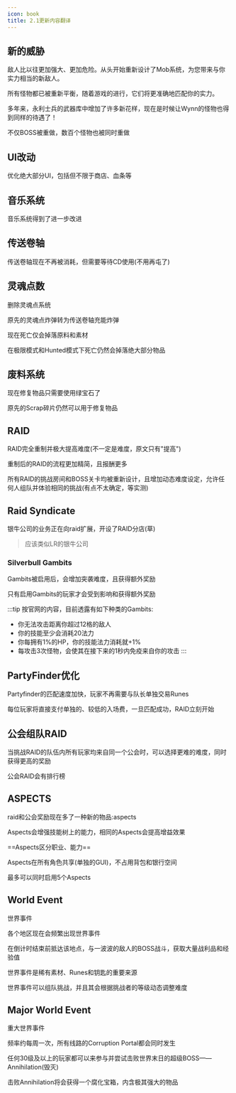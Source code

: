 ```yaml
---
icon: book
title: 2.1更新内容翻译
---
```


## 新的威胁


敌人比以往更加强大、更加危险。从头开始重新设计了Mob系统，为您带来与你实力相当的新敌人。

所有怪物都已被重新平衡，随着游戏的进行，它们将更准确地匹配你的实力。

多年来，永利士兵的武器库中增加了许多新花样，现在是时候让Wynn的怪物也得到同样的待遇了！

不仅BOSS被重做，数百个怪物也被同时重做

## UI改动


优化绝大部分UI，包括但不限于商店、血条等

## 音乐系统

音乐系统得到了进一步改进

## 传送卷轴

传送卷轴现在不再被消耗，但需要等待CD使用(不用再屯了)

## 灵魂点数

删除灵魂点系统

原先的灵魂点炸弹转为传送卷轴充能炸弹

现在死亡仅会掉落原料和素材

在极限模式和Hunted模式下死亡仍然会掉落绝大部分物品

## 废料系统

现在修复物品只需要使用绿宝石了

原先的Scrap碎片仍然可以用于修复物品

## RAID

RAID完全重制并极大提高难度(不一定是难度，原文只有"提高")

重制后的RAID的流程更加精简，且报酬更多

所有RAID的挑战房间和BOSS关卡均被重新设计，且增加动态难度设定，允许任何人组队并体验相同的挑战(有点不太确定，等实测)

## Raid Syndicate

银牛公司的业务正在向raid扩展，开设了RAID分店(草)

>应该类似LR的银牛公司

### Silverbull Gambits

Gambits被启用后，会增加突袭难度，且获得额外奖励

只有启用Gambits的玩家才会受到影响和获得额外奖励

:::tip
按官网的内容，目前透露有如下种类的Gambits:

+ 你无法攻击距离你超过12格的敌人
+ 你的技能至少会消耗20法力
+ 你每拥有1%的HP，你的技能法力消耗就+1%
+ 每攻击3次怪物，会使其在接下来的1秒内免疫来自你的攻击
:::

## PartyFinder优化

Partyfinder的匹配速度加快，玩家不再需要与队长单独交易Runes

每位玩家将直接支付单独的、较低的入场费，一旦匹配成功，RAID立刻开始

## 公会组队RAID

当挑战RAID的队伍内所有玩家均来自同一个公会时，可以选择更难的难度，同时获得更高的奖励

公会RAID会有排行榜

## ASPECTS

raid和公会奖励现在多了一种新的物品:aspects

Aspects会增强技能树上的能力，相同的Aspects会提高增益效果

==Aspects区分职业、能力==

Aspects在所有角色共享(单独的GUI)，不占用背包和银行空间

最多可以同时启用5个Aspects

## World Event

世界事件

各个地区现在会频繁出现世界事件

在倒计时结束前抵达该地点，与一波波的敌人的BOSS战斗，获取大量战利品和经验值

世界事件是稀有素材、Runes和钥匙的重要来源

世界事件可以组队挑战，并且其会根据挑战者的等级动态调整难度

## Major World Event

重大世界事件

频率约每周一次，所有线路的Corruption Portal都会同时发生

任何30级及以上的玩家都可以来参与并尝试击败世界末日的超级BOSS——Annihilation(毁灭)

击败Annihilation将会获得一个腐化宝箱，内含极其强大的物品


















